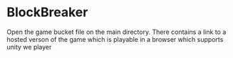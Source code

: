 # BlockBreaker
Open the game bucket file on the main directory. There contains a link to a hosted verson of the game which is playable in 
a browser which supports unity we player
